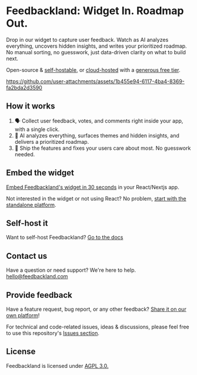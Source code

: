 # Feedbackland: Widget In. Roadmap Out.

Drop in our widget to capture user feedback. Watch as AI analyzes everything, uncovers hidden insights, and writes your prioritized roadmap. No manual sorting, no guesswork, just data-driven clarity on what to build next.

Open-source & [self-hostable](https://github.com/feedbackland/feedbackland/blob/main/SELFHOSTING.md), or [cloud-hosted](https://www.feedbackland.com) with a [generous free tier](https://www.feedbackland.com/#pricing).

https://github.com/user-attachments/assets/1b455e94-6117-4ba4-8369-fa2bda2d3590

## How it works

1. 🗣️ Collect user feedback, votes, and comments right inside your app, with a single click.
2. 🤖 AI analyzes everything, surfaces themes and hidden insights, and delivers a prioritized roadmap.
3. 🚀 Ship the features and fixes your users care about most. No guesswork needed.

## Embed the widget

[Embed Feedbackland's widget in 30 seconds](https://www.feedbackland.com/#embed) in your React/Nextjs app.

Not interested in the widget or not using React? No problem, [start with the standalone platform](https://get-started.feedbackland.com).

## Self-host it

Want to self-host Feedbackland? [Go to the docs](https://github.com/feedbackland/feedbackland/blob/main/SELFHOSTING.md)

## Contact us

Have a question or need support? We're here to help. [hello@feedbackland.com](mailto:hello@feedbackland.com)

## Provide feedback

Have a feature request, bug report, or any other feedback? [Share it on our own platform](https://dogfood.feedbackland.com)!

For technical and code-related issues, ideas & discussions, please feel free to use this repository's [Issues section](https://github.com/feedbackland/feedbackland/issues).

## License

Feedbackland is licensed under [AGPL 3.0.](https://github.com/feedbackland/feedbackland?tab=AGPL-3.0-1-ov-file)
